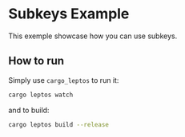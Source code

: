 # Subkeys Example

This exemple showcase how you can use subkeys.

## How to run

Simply use `cargo_leptos` to run it:

```sh
cargo leptos watch
```

and to build:

```sh
cargo leptos build --release
```
